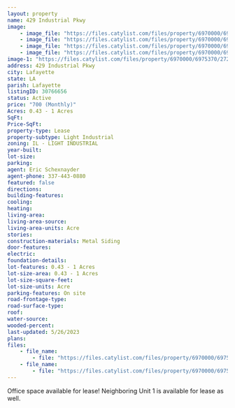 ```yaml
---
layout: property
name: 429 Industrial Pkwy
image:
    - image_file: "https://files.catylist.com/files/property/6970000/6975370/27652619_1.JPG"
    - image_file: "https://files.catylist.com/files/property/6970000/6975370/27919680_Picture_1___429_Industrial_Pkwy_Unit_1___Eric.jpg"
    - image_file: "https://files.catylist.com/files/property/6970000/6975370/27919681_Picture_2___429_Industrial_Pkwy_Unit_1___Eric.jpg"
    - image_file: "https://files.catylist.com/files/property/6970000/6975370/27922917_Google_Map___429_Industrial_Pkwy___Eric_.png"
image-1: "https://files.catylist.com/files/property/6970000/6975370/27206097_2.JPG"
address: 429 Industrial Pkwy
city: Lafayette
state: LA
parish: Lafayette
listingID: 30766656
status: Active
price: "700 (Monthly)"
Acres: 0.43 - 1 Acres
SqFt:
Price-SqFt:
property-type: Lease
property-subtype: Light Industrial
zoning: IL - LIGHT INDUSTRIAL
year-built:
lot-size:
parking:
agent: Eric Schexnayder
agent-phone: 337-443-0880
featured: false
directions:
building-features:
cooling:
heating:
living-area:
living-area-source:
living-area-units: Acre
stories:
construction-materials: Metal Siding
door-features:
electric:
foundation-details:
lot-features: 0.43 - 1 Acres
lot-size-area: 0.43 - 1 Acres
lot-size-square-feet:
lot-size-units: Acre
parking-features: On site
road-frontage-type:
road-surface-type:
roof:
water-source:
wooded-percent:
last-updated: 5/26/2023
plans:
files:
    - file_name: 
        - file: "https://files.catylist.com/files/property/6970000/6975370/raw_27652625_Flood_Disc___Eric___429_Industrial_Parkway.pdf"
    - file_name: 
        - file: "https://files.catylist.com/files/property/6970000/6975370/raw_27924635_Flyer___429_Industrial_Pkwy_Unit_2___Eric.pdf"
---
```

Office space available for lease! Neighboring Unit 1 is available for lease as well.
